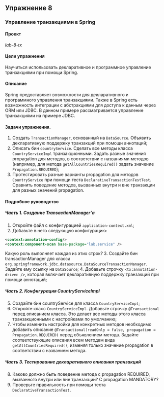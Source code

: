 ## Упражнение 8
### Управление транзакциями в Spring
#### Проект
_lab-8-tx_
#### Цели упражнения
Научиться использовать декларативное и программное управление транзакциями при
помощи Spring.
#### Описание
Spring предоставляет возможности для декларативного и программного управления
транзакциями. Также в Spring есть возможность интеграции с абстракциями для доступа к
данным через ORM или JDBC. В данном примере рассматривается управление транзакциями
на примере JDBC.
#### Задачи упражнения.
1. Создать `TransactionManager`, основанный на `DataSource`. Объявить
декларативную поддержку транзакций при помощи аннотаций;
2. Описать бин `countryService`. Сделать все методы класса `CountryServiceImpl`
транзакционными. Задать разные значения propagation для методов, в соответствии
с названиями методов (например, для метода `getAllCountriesRequired()` задать
значение `Propagation.REQUIRED`);
3. Протестировать разные варианты propagation для методов `CountryService` при
помощи теста `DeclarativeTransactionTestTest`. Сравнить поведение методов,
вызванных внутри и вне транзакции для разных значений propagation.
#### Подробное руководство
##### Часть 1. Создание TransactionManager’а
1. Откройте файл с конфигурацией `application-context.xml`;
2. Добавьте в него следующую конфигурацию:
```xml
<context:annotation-config/>
<context:component-scan base-package="lab.service" />
```
Какую роль выполняет каждая из этих строк?
3. Создайте бин transactionManager для класса `org.springframework.jdbc.datasource.DataSourceTransactionManager`.
Задайте ему ссылку на `DataSource`;
4. Добавьте строчку `<tx:annotation-driven />`, которая включает декларативную
поддержку транзакций при помощи аннотаций;
##### Часть 2. Конфигурация CountryServiceImpl
5. Создайте бин countryService для класса `CountryServiceImpl`;
6. Откройте класс `CountryServiceImpl`. Добавьте строчку `@Transactional` перед
описанием класса. Это делает все методы этого класса транзакционными с настройками
по умолчанию;
7. Чтобы изменить настройки для конкретных методов необходимо добавить описание
`@Transactional(readOnly = false, propagation = Propagation.REQUIRED)`
перед объявлением метода. Задайте соответствующие описания всем методам вида
`getAllCountriesRequired()`, изменяя только значение propagation в соответствии
с названием метода.
##### Часть 3. Тестирование декларативного описания транзакций
8. Каково должно быть поведение метода с propagation REQUIRED, вызванного
внутри или вне транзакции? C propagation MANDATORY?
9. Проверьте правильность при помощи теста `DeclarativeTransactionTest`.